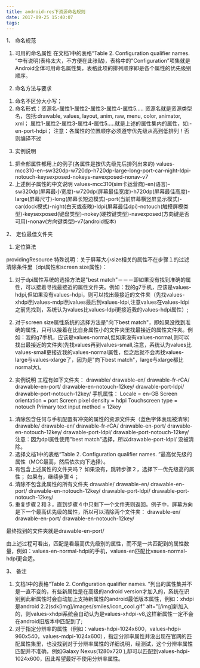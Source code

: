 ```yaml
---
title: android-res下资源命名规则
date: 2017-09-25 15:40:07
tags:
---
```

1、 命名规范
1. 可用的命名属性
在文档1中的表格“Table 2. Configuration qualifier names. ”中有说明(表格太大，不方便在此张贴)，表格中的&quot;Configuration&quot;项集就是Android全体可用命名属性集，表格此项的排列顺序即是各个属性的优先级别顺序。

2. 命名方法与要求
1) 命名不区分大小写；
2) 命名形式：资源名-属性1-属性2-属性3-属性4-属性5.....
资源名就是资源类型名，包括:drawable, values, layout, anim, raw, menu, color, animator, xml；
属性1-属性2-属性3-属性4-属性5.....就是上述的属性集内的属性，如:-en-port-hdpi；
注意：各属性的位置顺序必须遵守优先级从高到低排列！否则编译不过

3. 实例说明
1) 把全部属性都用上的例子(各属性是按优先级先后排列出来的)
values-mcc310-en-sw320dp-w720dp-h720dp-large-long-port-car-night-ldpi-notouch-keysexposed-nokeys-navexposed-nonav-v7
2) 上述例子属性的中文说明
values-mcc310(sim卡运营商)-en(语言)-sw320dp(屏幕最小宽度)-w720dp(屏幕最佳宽度)-h720dp(屏幕最佳高度)-large(屏幕尺寸)-long(屏幕长短边模式)-port(当前屏幕横竖屏显示模式)-car(dock模式)-night(白天或夜晚)-ldpi(屏幕最佳dpi)-notouch(触摸屏模类型)-keysexposed(键盘类型)-nokey(硬按键类型)-navexposed(方向键是否可用)-nonav(方向键类型)-v7(android版本)

2、 定位最佳文件夹
1. 定位算法

providingResource
特殊说明：关于屏幕大小size相关的属性不在步骤１的过滤清除条件里（dpi属性和screen size属性）：
1) 对于dpi属性系统的选择方法是&quot;best match&quot;－－－即如果没有找到准确的属性，可以接着寻找最接近的属性文件夹。例如：我的g7手机，应该是values-hdpi,但如果没有values-hdpi，则可以找出最接近的文件夹（先找values-xhdpi到values-mdpi到values最后到values-ldpi,注意values在values-ldpi之前先找到，系统认为values比values-ldpi更接近我的values-hdpi属性）;

2) 对于screen size属性系统的选择方法是&quot;向下best match&quot;，即如果没找到准确的属性，只可以接着在比自身属性小的文件夹里找最接近的属性文件夹。例如：我的g7手机，应该是values-normal,但如果没有values-normal,则可以找出最接近的文件夹(先找values再到values-small,注意，系统认为values比values-small更接近我的values-normal属性，但之后就不会再找values-large与values-xlarge了，因为是&quot;向下best match&quot;，large与xlarge都比normal大)。
2. 实例说明
工程有如下文件夹：
drawable/
drawable-en/
drawable-fr-rCA/
drawable-en-port/
drawable-en-notouch-12key/
drawable-port-ldpi/
drawable-port-notouch-12key/
手机属性：
Locale = en-GB 
Screen orientation = port 
Screen pixel density = hdpi 
Touchscreen type = notouch 
Primary text input method = 12key

1) 清除包含任何与手机配置有冲突的属性的资源文件夹（蓝色字体表现被清除）
drawable/
drawable-en/
drawable-fr-rCA/
drawable-en-port/
drawable-en-notouch-12key/
drawable-port-ldpi/
drawable-port-notouch-12key/
注意：因为dpi属性使用&quot;best match&quot;选择，所以drawable-port-ldpi/
没被清除。
2) 选择文档1中的表格“Table 2. Configuration qualifier names. ”最高优先级的属性（MCC最高，然后依次向下选择）。
3)  有包含上述属性的文件夹吗？
如果没有，跳转步骤２，选择下一优先级高的属性；
如果有，继续步骤４；
4) 清除不包含此属性的所有文件夹
drawable/
drawable-en/
drawable-en-port/
drawable-en-notouch-12key/
drawable-port-ldpi/
drawable-port-notouch-12key/
5) 重复步骤２和３，直到步骤４中只剩下一个文件夹则返回。例子中，屏幕方向是下一个最高优先级的属性，所以可以清除两个文件夹：
drawable-en/
drawable-en-port/
drawable-en-notouch-12key/

最终找到的文件夹就是drawable-en-port/

由上述过程可看出，匹配是看最高优先级别的属性，而不是一共匹配到的属性数量，例如：values-en-normal-hdpi的手机，values-en匹配比vaues-normal-hdpi更合适。

3、 备注
1. 文档1中的表格“Table 2. Configuration qualifier names. ”列出的属性集并不是一直不变的，有些新属性是在高级的android version才加入的，系统在识别到此新属性时会自动加上支持新属性的android最低版本属性，例如：xhdpi是android 2.2(sdk[img]/images/smiles/icon_cool.gif&quot; alt=&quot;[/img]新加入的，则values-xhdpi系统会自动认为是values-xhdpi-v8,这样新属性一定不会在android旧版本中匹配到了;
2. 对于指定分辨率的属性（例如：values-hdpi-1024x600，values-hdpi-960x540，values-mdpi-1024x600），指定分辨率属性并没出现在官网的匹配属性集里，也没找到对于分辨率属性的详细说明，经测试，这个分辨率属性匹配并不准确，例如Galaxy Nexus(1280x720 ),却可以匹配到values-hdpi-1024x600，因此希望最好不使用分辨率属性。